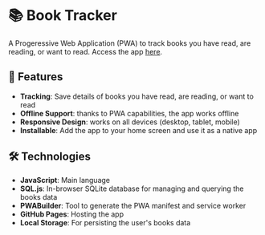# 📚 Book Tracker

A Progeressive Web Application (PWA) to track books you have read, are reading, or want to read.
Access the app [here](gabrielzitelli.github.io/book-tracking/).

## 🌟 Features
- **Tracking**: Save details of books you have read, are reading, or want to read
- **Offline Support**: thanks to PWA capabilities, the app works offline
- **Responsive Design**: works on all devices (desktop, tablet, mobile)
- **Installable**: Add the app to your home screen and use it as a native app

## 🛠️ Technologies

- **JavaScript**: Main language
- **SQL.js**: In-browser SQLite database for managing and querying the books data
- **PWABuilder**: Tool to generate the PWA manifest and service worker
- **GitHub Pages**: Hosting the app
- **Local Storage**: For persisting the user's books data
